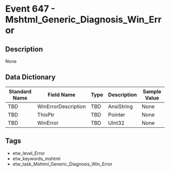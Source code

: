 # Event 647 - Mshtml_Generic_Diagnosis_Win_Error

## Description
None

## Data Dictionary
|Standard Name|Field Name|Type|Description|Sample Value|
|---|---|---|---|---|
|TBD|WinErrorDescription|TBD|AnsiString|None|None|
|TBD|ThisPtr|TBD|Pointer|None|None|
|TBD|WinError|TBD|UInt32|None|None|

## Tags
* etw_level_Error
* etw_keywords_mshtml
* etw_task_Mshtml_Generic_Diagnosis_Win_Error
